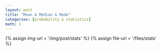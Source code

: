```yaml
---
layout: post
title: "Mean & Median & Mode"
categories: [probability & statistics]
math: 1
---
```


{% assign img-url = '/img/post/stats' %}
{% assign file-url = '/files/stats' %}

